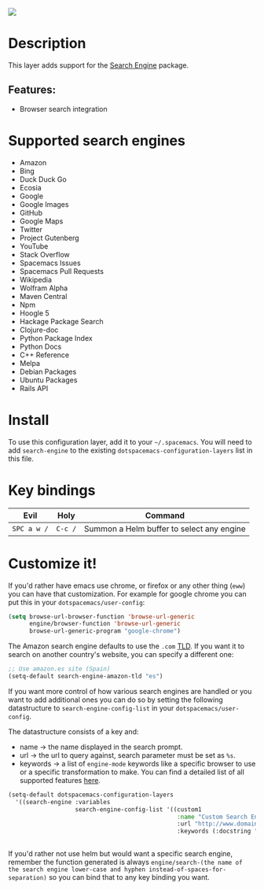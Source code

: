 ![](img/searchengine.jpg)

Description
===========

This layer adds support for the [Search
Engine](https://github.com/hrs/engine-mode) package.

Features:
---------

-   Browser search integration

Supported search engines
========================

-   Amazon
-   Bing
-   Duck Duck Go
-   Ecosia
-   Google
-   Google Images
-   GitHub
-   Google Maps
-   Twitter
-   Project Gutenberg
-   YouTube
-   Stack Overflow
-   Spacemacs Issues
-   Spacemacs Pull Requests
-   Wikipedia
-   Wolfram Alpha
-   Maven Central
-   Npm
-   Hoogle 5
-   Hackage Package Search
-   Clojure-doc
-   Python Package Index
-   Python Docs
-   C++ Reference
-   Melpa
-   Debian Packages
-   Ubuntu Packages
-   Rails API

Install
=======

To use this configuration layer, add it to your `~/.spacemacs`. You will
need to add `search-engine` to the existing
`dotspacemacs-configuration-layers` list in this file.

Key bindings
============

| Evil        | Holy    | Command                                   |
|-------------|---------|-------------------------------------------|
| `SPC a w /` | `C-c /` | Summon a Helm buffer to select any engine |

Customize it!
=============

If you'd rather have emacs use chrome, or firefox or any other thing
(`eww`) you can have that customization. For example for google chrome
you can put this in your `dotspacemacs/user-config`:

``` commonlisp
(setq browse-url-browser-function 'browse-url-generic
      engine/browser-function 'browse-url-generic
      browse-url-generic-program "google-chrome")
```

The Amazon search engine defaults to use the `.com`
[TLD](https://en.wikipedia.org/wiki/TLD). If you want it to search on
another country's website, you can specify a different one:

``` commonlisp
;; Use amazon.es site (Spain)
(setq-default search-engine-amazon-tld "es")
```

If you want more control of how various search engines are handled or
you want to add additional ones you can do so by setting the following
datastructure to `search-engine-config-list` in your
`dotspacemacs/user-config`.

The datastructure consists of a key and:

-   name -\> the name displayed in the search prompt.
-   url -\> the url to query against, search parameter must be set as
    `%s`.
-   keywords -\> a list of `engine-mode` keywords like a specific
    browser to use or a specific transformation to make. You can find a
    detailed list of all supported features
    [here](https://github.com/hrs/engine-mode).

``` commonlisp
(setq-default dotspacemacs-configuration-layers
  '((search-engine :variables
                   search-engine-config-list '((custom1
                                                :name "Custom Search Engine 1"
                                                :url "http://www.domain.com/s/stuff_sutff_remember_to_replace_search_candidate_with_%s"
                                                :keywords (:docstring "My custom string"
                                                                      :browser 'eww-browse-url))))))
```

If you'd rather not use helm but would want a specific search engine,
remember the function generated is always
`engine/search-(the name of the search engine
lower-case and hyphen instead-of-spaces-for-separation)` so you can bind
that to any key binding you want.
